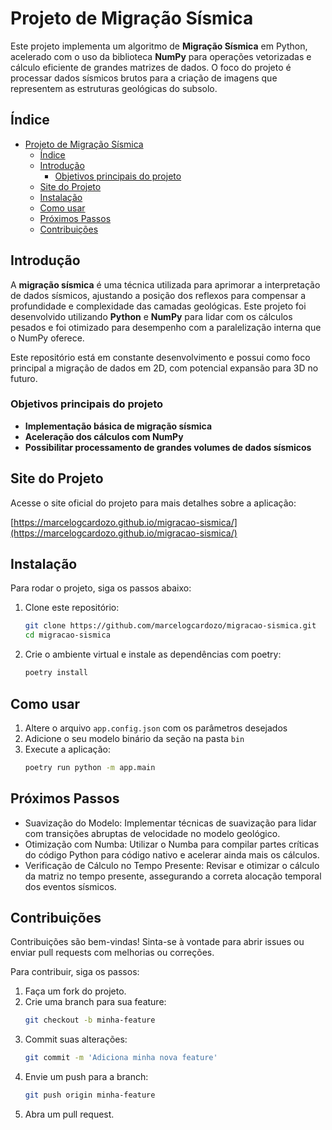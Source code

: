 # Projeto de Migração Sísmica

Este projeto implementa um algoritmo de **Migração Sísmica** em Python, acelerado com o uso da biblioteca **NumPy** para operações vetorizadas e cálculo eficiente de grandes matrizes de dados. O foco do projeto é processar dados sísmicos brutos para a criação de imagens que representem as estruturas geológicas do subsolo.

## Índice

- [Projeto de Migração Sísmica](#projeto-de-migração-sísmica)
  - [Índice](#índice)
  - [Introdução](#introdução)
    - [Objetivos principais do projeto](#objetivos-principais-do-projeto)
  - [Site do Projeto](#site-do-projeto)
  - [Instalação](#instalação)
  - [Como usar](#como-usar)
  - [Próximos Passos](#próximos-passos)
  - [Contribuições](#contribuições)

## Introdução

A **migração sísmica** é uma técnica utilizada para aprimorar a interpretação de dados sísmicos, ajustando a posição dos reflexos para compensar a profundidade e complexidade das camadas geológicas. Este projeto foi desenvolvido utilizando **Python** e **NumPy** para lidar com os cálculos pesados e foi otimizado para desempenho com a paralelização interna que o NumPy oferece.

Este repositório está em constante desenvolvimento e possui como foco principal a migração de dados em 2D, com potencial expansão para 3D no futuro.

### Objetivos principais do projeto

- **Implementação básica de migração sísmica**
- **Aceleração dos cálculos com NumPy**
- **Possibilitar processamento de grandes volumes de dados sísmicos**

## Site do Projeto

Acesse o site oficial do projeto para mais detalhes sobre a aplicação:

[https://marcelogcardozo.github.io/migracao-sismica/](https://marcelogcardozo.github.io/migracao-sismica/)

## Instalação

Para rodar o projeto, siga os passos abaixo:

1. Clone este repositório:

   ```bash
   git clone https://github.com/marcelogcardozo/migracao-sismica.git
   cd migracao-sismica
   ```

2. Crie o ambiente virtual e instale as dependências com poetry:

   ```bash
   poetry install
   ```

## Como usar

1. Altere o arquivo `app.config.json` com os parâmetros desejados
2. Adicione o seu modelo binário da seção na pasta `bin`
3. Execute a aplicação:
   ```bash
   poetry run python -m app.main
   ```

## Próximos Passos

- Suavização do Modelo: Implementar técnicas de suavização para lidar com transições abruptas de velocidade no modelo geológico.
- Otimização com Numba: Utilizar o Numba para compilar partes críticas do código Python para código nativo e acelerar ainda mais os cálculos.
- Verificação de Cálculo no Tempo Presente: Revisar e otimizar o cálculo da matriz no tempo presente, assegurando a correta alocação temporal dos eventos sísmicos.

## Contribuições

Contribuições são bem-vindas! Sinta-se à vontade para abrir issues ou enviar pull requests com melhorias ou correções.

Para contribuir, siga os passos:

1. Faça um fork do projeto.
2. Crie uma branch para sua feature:
   ```bash
   git checkout -b minha-feature
   ```
3. Commit suas alterações:
   ```bash
   git commit -m 'Adiciona minha nova feature'
   ```
4. Envie um push para a branch:
   ```bash
   git push origin minha-feature
   ```
5. Abra um pull request.

